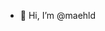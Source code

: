 - 👋 Hi, I’m @maehld
<!---
- 👀 I’m interested in ...
- 🌱 I’m currently learning ...
- 💞️ I’m looking to collaborate on ...
- 📫 How to reach me ...
--->
<!---
maehld/maehld is a ✨ special ✨ repository because its `README.md` (this file) appears on your GitHub profile.
You can click the Preview link to take a look at your changes.
--->
